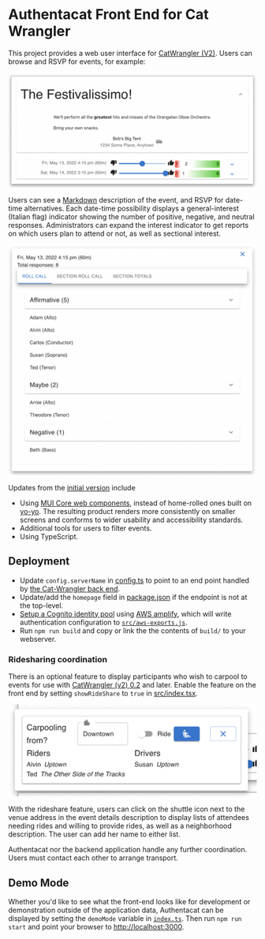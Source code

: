 # Authentacat Front End for Cat Wrangler

This project provides a web user interface for [CatWrangler (V2)](https://github.com/jonathanlb/cat-wrangler-v2).
Users can browse and RSVP for events, for example:

![Sample event description](docs/event-summary.png)

Users can see a [Markdown](https://www.markdownguide.org/basic-syntax/)
description of the event,
and RSVP for date-time alternatives.
Each date-time possibility displays a general-interest
(Italian flag) indicator showing the number of positive,
negative, and neutral responses.
Administrators can expand the interest indicator to get
reports on which users plan to attend or not, as well as sectional interest.

![Sample attendance report](docs/attendance-summary.png)

Updates from the [initial version](https://github.com/jonathanlb/cat-wrangler) include

- Using [MUI Core web components](https://mui.com/), instead of home-rolled ones built on [yo-yo](https://github.com/maxogden/yo-yo).  The resulting product renders more consistently on smaller screens and conforms to wider usability and accessibility standards.
- Additional tools for users to filter events.
- Using TypeScript.

## Deployment

- Update `config.serverName` in [config.ts](src/config.ts) to point to an end point handled by [the Cat-Wrangler back end](https://github.com/jonathanlb/cat-wrangler-v2).
- Update/add the `homepage` field in [package.json](package.json) if the endpoint is not at the top-level.
- [Setup a Cognito identity pool](https://docs.amplify.aws/lib/auth/getting-started/q/platform/js/)
using [AWS amplify](https://aws.amazon.com/amplify/),
which will write authentication configuration to 
[`src/aws-exports.js`](https://docs.amplify.aws/lib/client-configuration/configuring-amplify-categories/q/platform/js/).
- Run `npm run build` and copy or link the the contents of `build/` to your webserver.

### Ridesharing coordination
There is an optional feature to display participants who wish
to carpool to events for use with
[CatWrangler (v2) 0.2](https://github.com/jonathanlb/cat-wrangler-v2/releases/tag/v0.2.0)
and later.
Enable the feature on the front end by setting `showRideShare` to `true` in
[src/index.tsx](src/index.tsx).

![Rideshare input form](docs/rideshare-form.png)

With the rideshare feature, users can click on the shuttle icon next to the venue address in the event details description to display lists of attendees needing rides and willing to provide rides, as well as a neighborhood description.
The user can add her name to either list.

Authentacat nor the backend application handle any further coordination.
Users must contact each other to arrange transport.
## Demo Mode

Whether you'd like to see what the front-end looks like for development or demonstration outside of the application data, Authentacat can be displayed by setting the `demoMode` variable in [`index.ts`](src/index.ts).
Then run `npm run start` and point your browser to [http://localhost:3000](https://localhost:3000).
